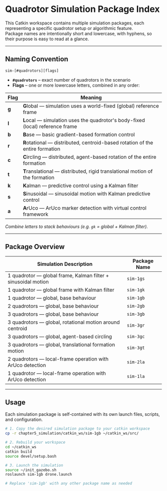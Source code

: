 # Quadrotor Simulation Package Index

This Catkin workspace contains multiple simulation packages, each representing a specific quadrotor setup or algorithmic feature.  
Package names are intentionally short and lowercase, with hyphens, so their purpose is easy to read at a glance.

---

## Naming Convention

```
sim-[#quadrotors][flags]
```

- **`#quadrotors`** – exact number of quadrotors in the scenario  
- **Flags** – one or more lowercase letters, combined in any order:

| Flag | Meaning                                                                                                |
|------|--------------------------------------------------------------------------------------------------------|
| **g** | **G**lobal — simulation uses a world-fixed (global) reference frame                                   |
| **l** | **L**ocal — simulation uses the quadrotor's body-fixed (local) reference frame                        |
| **b** | **B**ase — basic gradient-based formation control                                                     |
| **r** | **R**otational — distributed, centroid-based rotation of the entire formation                         |
| **c** | **C**ircling — distributed, agent-based rotation of the entire formation                              |
| **t** | **T**ranslational — distributed, rigid translational motion of the formation                          |
| **k** | **K**alman — predictive control using a Kalman filter                                                 |
| **s** | **S**inusoidal — sinusoidal motion with Kalman predictive control                                     |
| **a** | **A**rUco — ArUco marker detection with virtual control framework                                     |


*Combine letters to stack behaviours (e.g. `gk` = global + Kalman filter).*

---

## Package Overview

| Simulation Description                                                       | Package Name |
|------------------------------------------------------------------------------|--------------|
| 1 quadrotor — global frame, Kalman filter + sinusoidal motion                | `sim-1gs`    |
| 1 quadrotor — global frame with Kalman filter                                | `sim-1gk`    |
| 1 quadrotor — global, base behaviour                                         | `sim-1gb`    |
| 2 quadrotors — global, base behaviour                                        | `sim-2gb`    |
| 3 quadrotors — global, base behaviour                                        | `sim-3gb`    |
| 3 quadrotors — global, rotational motion around centroid                     | `sim-3gr`    |
| 3 quadrotors — global, agent-based circling                                  | `sim-3gc`    |
| 3 quadrotors — global, translational formation motion                        | `sim-3gt`    |
| 2 quadrotors — local-frame operation with ArUco detection                    | `sim-2la`    |
| 1 quadrotor — local-frame operation with ArUco detection                     | `sim-1la`    |


---

## Usage

Each simulation package is self-contained with its own launch files, scripts, and configuration.

```bash
# 1. Copy the desired simulation package to your catkin workspace
cp -r chapter5_simulation/catkin_ws/sim-1gb ~/catkin_ws/src/

# 2. Rebuild your workspace
cd ~/catkin_ws
catkin build
source devel/setup.bash

# 3. Launch the simulation
source ~/init_gazebo.sh
roslaunch sim-1gb drone.launch

# Replace 'sim-1gb' with any other package name as needed
```
